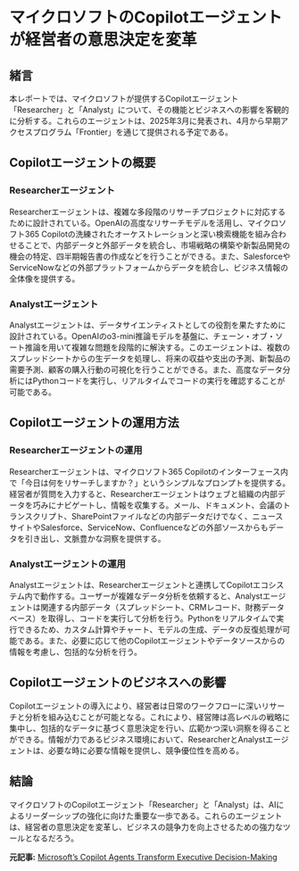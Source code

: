 # マイクロソフトのCopilotエージェントが経営者の意思決定を変革

## 緒言

本レポートでは、マイクロソフトが提供するCopilotエージェント「Researcher」と「Analyst」について、その機能とビジネスへの影響を客観的に分析する。これらのエージェントは、2025年3月に発表され、4月から早期アクセスプログラム「Frontier」を通じて提供される予定である。

## Copilotエージェントの概要

### Researcherエージェント

Researcherエージェントは、複雑な多段階のリサーチプロジェクトに対応するために設計されている。OpenAIの高度なリサーチモデルを活用し、マイクロソフト365 Copilotの洗練されたオーケストレーションと深い検索機能を組み合わせることで、内部データと外部データを統合し、市場戦略の構築や新製品開発の機会の特定、四半期報告書の作成などを行うことができる。また、SalesforceやServiceNowなどの外部プラットフォームからデータを統合し、ビジネス情報の全体像を提供する。

### Analystエージェント

Analystエージェントは、データサイエンティストとしての役割を果たすために設計されている。OpenAIのo3-mini推論モデルを基盤に、チェーン・オブ・ソート推論を用いて複雑な問題を段階的に解決する。このエージェントは、複数のスプレッドシートからの生データを処理し、将来の収益や支出の予測、新製品の需要予測、顧客の購入行動の可視化を行うことができる。また、高度なデータ分析にはPythonコードを実行し、リアルタイムでコードの実行を確認することが可能である。

## Copilotエージェントの運用方法

### Researcherエージェントの運用

Researcherエージェントは、マイクロソフト365 Copilotのインターフェース内で「今日は何をリサーチしますか？」というシンプルなプロンプトを提供する。経営者が質問を入力すると、Researcherエージェントはウェブと組織の内部データを巧みにナビゲートし、情報を収集する。メール、ドキュメント、会議のトランスクリプト、SharePointファイルなどの内部データだけでなく、ニュースサイトやSalesforce、ServiceNow、Confluenceなどの外部ソースからもデータを引き出し、文脈豊かな洞察を提供する。

### Analystエージェントの運用

Analystエージェントは、Researcherエージェントと連携してCopilotエコシステム内で動作する。ユーザーが複雑なデータ分析を依頼すると、Analystエージェントは関連する内部データ（スプレッドシート、CRMレコード、財務データベース）を取得し、コードを実行して分析を行う。Pythonをリアルタイムで実行できるため、カスタム計算やチャート、モデルの生成、データの反復処理が可能である。また、必要に応じて他のCopilotエージェントやデータソースからの情報を考慮し、包括的な分析を行う。

## Copilotエージェントのビジネスへの影響

Copilotエージェントの導入により、経営者は日常のワークフローに深いリサーチと分析を組み込むことが可能となる。これにより、経営陣は高レベルの戦略に集中し、包括的なデータに基づく意思決定を行い、広範かつ深い洞察を得ることができる。情報が力であるビジネス環境において、ResearcherとAnalystエージェントは、必要な時に必要な情報を提供し、競争優位性を高める。

## 結論

マイクロソフトのCopilotエージェント「Researcher」と「Analyst」は、AIによるリーダーシップの強化に向けた重要な一歩である。これらのエージェントは、経営者の意思決定を変革し、ビジネスの競争力を向上させるための強力なツールとなるだろう。

**元記事:** [Microsoft’s Copilot Agents Transform Executive Decision-Making](https://www.forbes.com/sites/janakirammsv/2025/03/28/microsofts-copilot-agents--transform-executive-decision-making/)